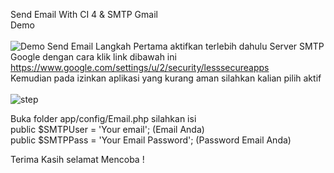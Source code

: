 Send Email With CI 4 & SMTP Gmail<br>
Demo <br><br>
![Demo Send Email](https://user-images.githubusercontent.com/32492696/103190208-88464180-4902-11eb-87a9-0a5ba060ce3f.gif)
Langkah Pertama aktifkan terlebih dahulu Server SMTP Google dengan cara klik link dibawah ini https://www.google.com/settings/u/2/security/lesssecureapps <br>
Kemudian pada izinkan aplikasi yang kurang aman silahkan kalian pilih aktif <br><br>
![step](https://user-images.githubusercontent.com/32492696/103190070-fa6a5680-4901-11eb-8209-320ec4cc87e4.PNG) <br>


Buka folder app/config/Email.php silahkan isi <br> 
public $SMTPUser = 'Your email';          (Email Anda) <br>
public $SMTPPass = 'Your Email Password'; (Password Email Anda)

Terima Kasih selamat Mencoba !
